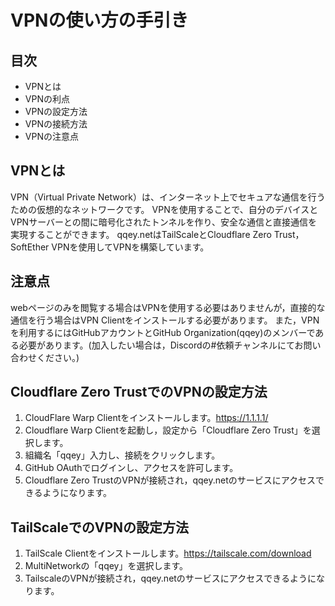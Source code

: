 # VPNの使い方の手引き

## 目次

- VPNとは
- VPNの利点
- VPNの設定方法
- VPNの接続方法
- VPNの注意点

## VPNとは

VPN（Virtual Private Network）は、インターネット上でセキュアな通信を行うための仮想的なネットワークです。
VPNを使用することで、自分のデバイスとVPNサーバーとの間に暗号化されたトンネルを作り、安全な通信と直接通信を実現することができます。
qqey.netはTailScaleとCloudflare Zero Trust，SoftEther VPNを使用してVPNを構築しています。

## 注意点

webページのみを閲覧する場合はVPNを使用する必要はありませんが，直接的な通信を行う場合はVPN Clientをインストールする必要があります。
また，VPNを利用するにはGitHubアカウントとGitHub Organization(qqey)のメンバーである必要があります。(加入したい場合は，Discordの#依頼チャンネルにてお問い合わせください。)

## Cloudflare Zero TrustでのVPNの設定方法

1. CloudFlare Warp Clientをインストールします。<https://1.1.1.1/>
2. Cloudflare Warp Clientを起動し，設定から「Cloudflare Zero Trust」を選択します。
3. 組織名「qqey」入力し、接続をクリックします。
4. GitHub OAuthでログインし、アクセスを許可します。
5. Cloudflare Zero TrustのVPNが接続され，qqey.netのサービスにアクセスできるようになります。

## TailScaleでのVPNの設定方法

1. TailScale Clientをインストールします。<https://tailscale.com/download>
2. MultiNetworkの「qqey」を選択します。
3. TailscaleのVPNが接続され，qqey.netのサービスにアクセスできるようになります。
